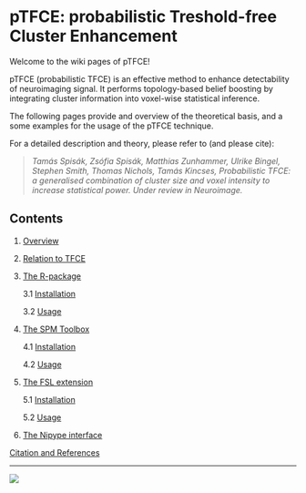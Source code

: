 # pTFCE: probabilistic Treshold-free Cluster Enhancement 

Welcome to the wiki pages of pTFCE!

pTFCE (probabilistic TFCE) is an effective method to enhance detectability of neuroimaging signal.
It performs topology-based belief boosting by integrating cluster information into voxel-wise statistical inference.

The following pages provide and overview of the theoretical basis, and a some examples for the usage of the pTFCE technique.

For a detailed description and theory, please refer to (and please cite):


> _Tamás Spisák, Zsófia Spisák, Matthias Zunhammer, Ulrike Bingel, Stephen Smith, Thomas Nichols, Tamás Kincses, Probabilistic TFCE: a generalised combination of cluster size and voxel intensity to increase statistical power. Under review in Neuroimage._


## Contents
1. [Overview](https://github.com/spisakt/pTFCE/wiki/1.-Overview)
2. [Relation to TFCE](https://github.com/spisakt/pTFCE/wiki/2.-Relation-to-TFCE)
3. [The R-package](https://github.com/spisakt/pTFCE/wiki/3.-R-package)

    3.1 [Installation](https://github.com/spisakt/pTFCE/wiki/3.-R-package)

    3.2 [Usage](https://github.com/spisakt/pTFCE/wiki/3.-R-package)

4. [The SPM Toolbox](https://github.com/spisakt/pTFCE/wiki/4.-SPM-Toolbox)

    4.1 [Installation](https://github.com/spisakt/pTFCE/wiki/4.-SPM-Toolbox)

    4.2 [Usage](https://github.com/spisakt/pTFCE/wiki/4.-SPM-Toolbox)

5. [The FSL extension](https://github.com/spisakt/pTFCE/wiki/5.-FSL-extension)

    5.1 [Installation](https://github.com/spisakt/pTFCE/wiki/5.-FSL-extension)

    5.2 [Usage](https://github.com/spisakt/pTFCE/wiki/5.-FSL-extension)

6. [The Nipype interface](https://github.com/spisakt/pTFCE/wiki/6.-Nipype-Interface)

[Citation and References](https://github.com/spisakt/pTFCE/wiki/Citation-&-References)

***

![](https://github.com/spisakt/pTFCE/blob/master/img/graphical_abstract.png)
